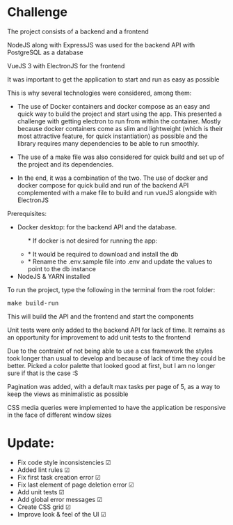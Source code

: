 # Challenge
<p>The project consists of a backend and a frontend</p>
<p>NodeJS along with ExpressJS was used for the backend API with PostgreSQL as a database</p>
<p>VueJS 3 with ElectronJS for the frontend</p>

<p>It was important to get the application to start and run as easy as possible</p>
<p>This is why several technologies were considered, among them:</p>
<ul>
  <li><p>The use of Docker containers and docker compose as an easy and quick way to build the project and start using the app. This presented a challenge with getting electron to run from within the container. Mostly because docker containers come as slim and lightweight (which is their most attractive feature, for quick instantiation) as possible and the library requires many dependencies to be able to run smoothly.</p></li>
  <li><p>The use of a make file was also considered for quick build and set up of the project and its dependencies.</p></li>
  <li><p>In the end, it was a combination of the two. The use of docker and docker compose for quick build and run of the backend API complemented with a make file to build and run vueJS alongside with ElectronJS</p></li>
</ul>

<p>Prerequisites:</p>
<ul>
  <li>Docker desktop: for the backend API and the database.
    <ul>
      <p>* If docker is not desired for running the app:</p>
      <li>* It would be required to download and install the db</li>
      <li>* Rename the .env.sample file into .env and update the values to point to the db instance</li>
    </ul>
  </li>
  <li>NodeJS & YARN installed</li>
</ul>
<p>To run the project, type the following in the terminal from the root folder:</p>
<pre>make build-run</pre>
<p>This will build the API and the frontend and start the components</p>
<p>Unit tests were only added to the backend API for lack of time. It remains as an opportunity for improvement to add unit tests to the frontend</p>
<p>Due to the contraint of not being able to use a css framework the styles took longer than usual to develop and because of lack of time they could be better. Picked a color palette that looked good at first, but I am no longer sure if that is the case :S</p>
<p>Pagination was added, with a default max tasks per page of 5, as a way to keep the views as minimalistic as possible</p>
<p>CSS media queries were implemented to have the application be responsive in the face of different window sizes</p>

# Update:

* Fix code style inconsistencies &#x2611;
* Added lint rules &#x2611;
* Fix first task creation error &#x2611;
* Fix last element of page deletion error &#x2611;
* Add unit tests &#x2611;
* Add global error messages &#x2611;
* Create CSS grid &#x2611;
* Improve look & feel of the UI &#x2611;
